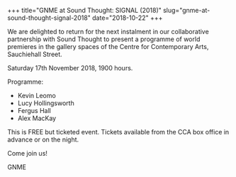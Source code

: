 +++
title="GNME at Sound Thought: SIGNAL (2018)"
slug="gnme-at-sound-thought-signal-2018"
date="2018-10-22"
+++

We are delighted to return for the next instalment in our collaborative partnership with Sound Thought to present a programme of world premieres in the gallery spaces of the Centre for Contemporary Arts, Sauchiehall Street.

Saturday 17th November 2018, 1900 hours.

Programme:

* Kevin Leomo
* Lucy Hollingsworth
* Fergus Hall
* Alex MacKay

This is FREE but ticketed event. Tickets available from the CCA box office in advance or on the night.

Come join us!

GNME
